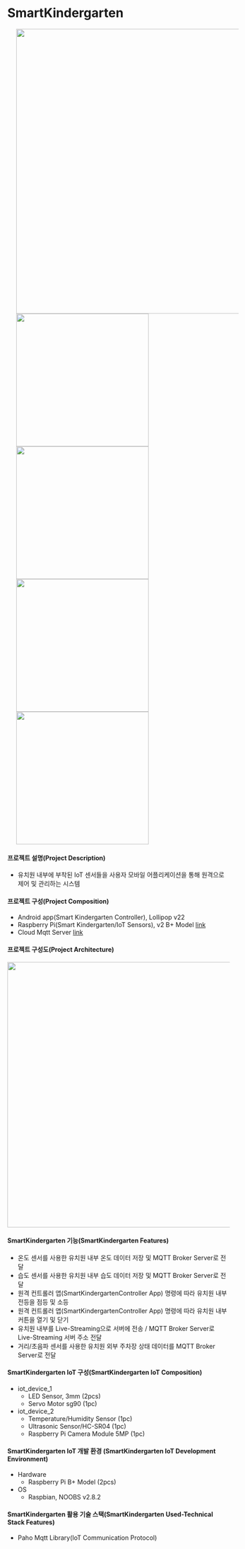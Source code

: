 # SmartKindergarten

<div>
  <img width="644" hspace="20" src="https://user-images.githubusercontent.com/42701193/70548212-80abe180-1bb5-11ea-8159-c9f8ed0f8438.JPG">
  <img width="300" height="300" hspace="20" src="https://user-images.githubusercontent.com/42701193/70548213-81447800-1bb5-11ea-8eeb-aea646084c26.JPG">
  <img width="300" height="300" hspace="20" src="https://user-images.githubusercontent.com/42701193/70548215-81447800-1bb5-11ea-8929-d89ddafd66fc.JPG">
  <img width="300" height="300" hspace="20" src="https://user-images.githubusercontent.com/42701193/70548216-81447800-1bb5-11ea-9a2c-f4469b91b390.JPG">
  <img width="300" height="300" hspace="20" src="https://user-images.githubusercontent.com/42701193/70548217-81dd0e80-1bb5-11ea-89cd-481b1984d4a8.JPG">
</div>

#### 프로젝트 설명(Project Description)

- 유치원 내부에 부착된 IoT 센서들을 사용자 모바일 어플리케이션을 통해 원격으로 제어 및 관리하는 시스템

#### 프로젝트 구성(Project Composition)

- Android app(Smart Kindergarten Controller), Lollipop v22
- Raspberry Pi(Smart Kindergarten/IoT Sensors), v2 B+ Model
  [link](https://github.com/lmy4080/SmartKindergarten)
- Cloud Mqtt Server [link](mqtt.eclipse.org)

#### 프로젝트 구성도(Project Architecture)

<div>
  <img width="600" src="https://user-images.githubusercontent.com/42701193/70446386-5b996f00-1ae0-11ea-81a2-cb266a171ce4.JPG">
</div>

#### SmartKindergarten 기능(SmartKindergarten Features)

 - 온도 센서를 사용한 유치원 내부 온도 데이터 저장 및 MQTT Broker Server로 전달
 - 습도 센서를 사용한 유치원 내부 습도 데이터 저장 및 MQTT Broker Server로 전달
 - 원격 컨트롤러 앱(SmartKindergartenController App) 명령에 따라 유치원 내부 전등을 점등 및 소등
 - 원격 컨트롤러 앱(SmartKindergartenController App) 명령에 따라 유치원 내부 커튼을 열기 및 닫기
 - 유치원 내부를 Live-Streaming으로 서버에 전송 / MQTT Broker Server로 Live-Streaming 서버 주소 전달
 - 거리/초음파 센서를 사용한 유치원 외부 주차장 상태 데이터를 MQTT Broker Server로 전달
 
#### SmartKindergarten IoT 구성(SmartKindergarten IoT Composition)

 - iot_device_1
   - LED Sensor, 3mm (2pcs)
   - Servo Motor sg90 (1pc)
 - iot_device_2
   - Temperature/Humidity Sensor (1pc)
   - Ultrasonic Sensor/HC-SR04 (1pc)
   - Raspberry Pi Camera Module 5MP (1pc)
   
#### SmartKindergarten IoT 개발 환경 (SmartKindergarten IoT Development Environment)

 - Hardware
   - Raspberry Pi B+ Model (2pcs)
 - OS
   - Raspbian, NOOBS v2.8.2
 
#### SmartKindergarten 활용 기술 스택(SmartKindergarten Used-Technical Stack Features)

 - Paho Mqtt Library(IoT Communication Protocol)
